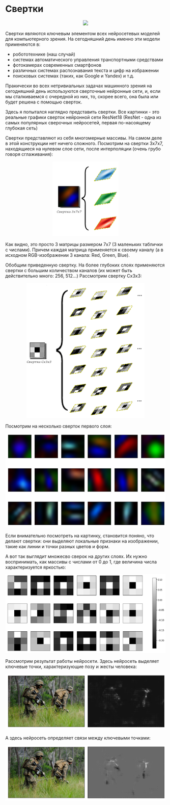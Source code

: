 # Свертки

<div align="center">
  <img src="https://www.machinelearningmastery.ru/img/0-106879-17637.jpeg"/>
</div>




Свертки являются ключевым элементом всех нейросетевых моделей для компьютерного зрения. 
На сегодняшний день именно эти модели применяются в:

  - робототехнике (наш случай)
  - системах автоматического управления транспортными средствами
  - фотокамерах современных смартфонов
  - различных системах распознавания текста и цифр на избражении
  - поисковых системах (таких, как Google и Yandex) и т.д.

Пракически во всех нетривиальных задачах машинного зрения на сегодняшний день
используются сверточные нейронные сети, и, если мы сталкиваемся с очередной из 
них, то, скорее всего, она была или будет решена с помощью сверток.

Здесь я попытался наглядно представить свертки. Все картинки - это реальные 
графики сверток нейронной сети ResNet18 (ResNet - одна из самых популярных 
сверочных нейросетей, первая по-насоящему глубокая сеть)

Свертки представляют из себя многомерные массивы. На самом деле в этой 
конструкции нет ничего сложного. Посмотрим на свертки 3х7х7, находящиеся на
нулевом слое сети, после интерполяции (очень грубо говоря сглаживания):


<div align="center">
  <img src="https://github.com/Alexander437/Convolutions/blob/main/Images/conv_3d.png?raw=true"/>
</div>



Как видно, это просто 3 матрицы размером 7х7 (3 маленьких таблички с числами).
Причем каждая матрица применяется к своему каналу (а в исходном RGB-изображении
3 канала: Red, Green, Blue).

Обобщим приведенную свертку. На более глубоких слоях применяются свертки с 
большим количеством каналов (их может быть действительно много: 256, 512...)
Рассмотрим свертку Сх3х3:


<div align="center">
  <img src="https://github.com/Alexander437/Convolutions/blob/main/Images/conv.png?raw=true"/>
</div>



Посмотрим на несколько сверток первого слоя:



<div align="center">
  <img src="https://github.com/Alexander437/Convolutions/blob/main/Images/color_weights_interpolation.png?raw=true"/>
</div>

Если внимательно посмотреть на картинку, становится поняно, что делают свертки:
они выделяют локальные признаки на изображении, такие как линии и точки разных
цветов и форм.

А вот так выглядит множесво сверок на других слоях. Их нужно воспринимать,
как массивы с числами от 0 до 1, где величина числа характеризуется яркостью:


<div align="center">
  <img src="https://github.com/Alexander437/Convolutions/blob/main/Images/conv's_first_layer.png?raw=true"/>
</div>



Рассмотрим результат работы нейросети.
Здесь нейросеть выделяет ключевые точки, характеризующие позу и жесты человека:


<div align="center">
  <img src="https://github.com/Alexander437/Convolutions/blob/main/Images/cm.png?raw=true"/>
</div>



А здесь нейросеть определяет связи между ключевыми точками:




<div align="center">
  <img src="https://github.com/Alexander437/Convolutions/blob/main/Images/paf.png?raw=true"/>
</div>

